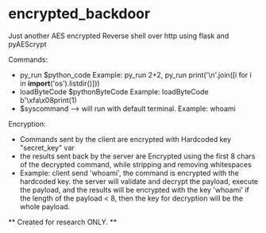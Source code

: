 # encrypted_backdoor
Just another AES encrypted Reverse shell over http using flask and pyAEScrypt

Commands:
   - py_run $python_code Example: py_run 2+2, py_run print('\n'.join([i for i in __import__('os').listdir()]))
   - loadByteCode $pythonByteCode Example: loadByteCode b'\xfa\x08print(1)
   - $syscommand --> will run with default terminal. Example: whoami
  
Encryption:
  - Commands sent by the client are encrypted with Hardcoded key "secret_key" var
  - the results sent back by the server are Encrypted using the first 8 chars of the decrypted command, while stripping and removing whitespaces
  - Example: client send 'whoami', the command is encrypted with the hardcoded key.
    the server will validate and decrypt the payload, execute the payload, and the results will be encrypted with the key 'whoami'
    if the length of the payload < 8, then the key for decryption will be the whole payload.
    
** Created for research ONLY.  **
   
    
